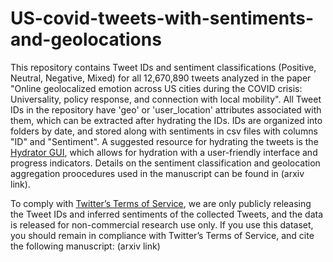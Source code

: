 # US-covid-tweets-with-sentiments-and-geolocations

This repository contains Tweet IDs and sentiment classifications (Positive, Neutral, Negative, Mixed) for all 12,670,890 tweets analyzed in the paper "Online geolocalized emotion across US cities during the COVID crisis: Universality, policy response, and connection with local mobility". All Tweet IDs in the repository have 'geo' or 'user_location' attributes associated with them, which can be extracted after hydrating the IDs. IDs are organized into folders by date, and stored along with sentiments in csv files with columns "ID" and "Sentiment". A suggested resource for hydrating the tweets is the [Hydrator GUI](https://github.com/DocNow/hydrator), which allows for hydration with a user-friendly interface and progress indicators. Details on the sentiment classification and geolocation aggregation proocedures used in the manuscript can be found in (arxiv link). 

To comply with [Twitter’s Terms of Service](https://developer.twitter.com/en/developer-terms/agreement-and-policy), we are only publicly releasing the Tweet IDs and inferred sentiments of the collected Tweets, and the data is released for non-commercial research use only. If you use this dataset, you should remain in compliance with Twitter’s Terms of Service, and cite the following manuscript: (arxiv link)
